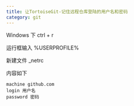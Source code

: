 ```yaml
---
title: 让TortoiseGit-记住远程仓库登陆的用户名和密码
category: git
---
```


Windows 下 ctrl + r

运行框输入 %USERPROFILE%

新建文件 _netrc

内容如下

```
machine github.com
login 用户名
password 密码
```

